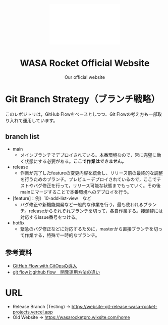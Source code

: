 <p align="center">
    <img src="public/logo/logoBold_25.png" height="128"/>
    <h1 align="center">WASA Rocket Official Website</h1>
    <p align="center">
    Our official website
    </p>
</p>

# Git Branch Strategy（ブランチ戦略）
このレポジトリは，GitHub Flowをベースとしつつ、Git Flowの考え方も一部取り入れて運用しています。
## branch list
- main
  - メインブランチでデプロイされている。本番環境なので，常に完璧に動く状態にする必要がある。**ここで作業はできません。**
- release
  - 作業が完了したfeatureの変更内容を統合し、リリース前の最終的な調整を行うためのブランチ。プレビューデプロイされているので，ここでテストやバグ修正を行って，リリース可能な状態までもっていく。その後mainにマージすることで本番環境へのデプロイを行う。
- \[feature\]：例）10-add-list-view　など
  - バグ修正や新機能開発など一般的な作業を行う，最も使われるブランチ。releaseからそれぞれブランチを切って，各自作業する。接頭辞には対応するissue番号をつける。
- hotfix
  - 緊急のバグ修正などに対応するために，masterから直接ブランチを切って作業する，特殊で一時的なブランチ。

## 参考資料
- [GitHub Flow with GitOpsの導入](https://techblog.zozo.com/entry/github-flow-with-gitops)
- [git flowとgithub flow　開発運用方法の違い](https://qiita.com/Yu-kiFujiwara/items/40b503683d6525c8d274)




# URL
- Release Branch (Testing) -> https://website-git-release-wasa-rocket-projects.vercel.app
- Old Website -> https://wasarocketpro.wixsite.com/home

